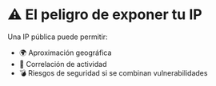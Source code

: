 # ⚠️ El peligro de exponer tu IP

Una IP pública puede permitir:
- 🌍 Aproximación geográfica
- 🔗 Correlación de actividad
- 💣 Riesgos de seguridad si se combinan vulnerabilidades
